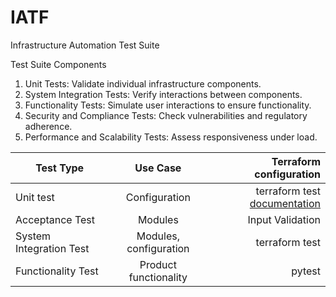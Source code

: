 # IATF
Infrastructure Automation Test Suite

Test Suite Components

1. Unit Tests: Validate individual infrastructure components.
2. System Integration Tests: Verify interactions between components.
3. Functionality Tests: Simulate user interactions to ensure functionality.
4. Security and Compliance Tests: Check vulnerabilities and regulatory adherence.
5. Performance and Scalability Tests: Assess responsiveness under load.


| Test Type       | Use Case          | Terraform configuration  |
| ------------- |:-------------:| -----:|
| Unit test     | Configuration| terraform test [documentation](https://github.com/Harissh77/IATF/blob/main/documentation/IATF-UnitTest.pdf) |
| Acceptance Test     | Modules      |   Input Validation |
| System Integration Test  | Modules, configuration      |   terraform test|
| Functionality Test  | Product functionality      |   pytest |
